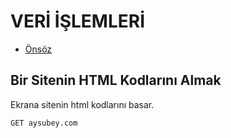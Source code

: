 # VERİ İŞLEMLERİ

- [Önsöz](https://github.com/yeniceri1453/Linux)

## Bir Sitenin HTML Kodlarını Almak

Ekrana sitenin html kodlarını basar.

```bash
GET aysubey.com 
```